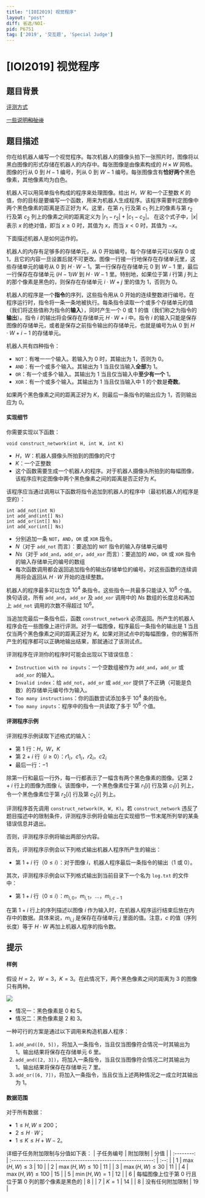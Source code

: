 ```yaml
---
title: "[IOI2019] 视觉程序"
layout: "post"
diff: 省选/NOI-
pid: P6751
tag: ['2019', '交互题', 'Special Judge']
---
```

# [IOI2019] 视觉程序
## 题目背景

[评测方式](https://www.luogu.com.cn/paste/5z13bn4l)

[一些说明~~和扯淡~~](https://www.luogu.com.cn/paste/l6kcccs4)
## 题目描述

你在给机器人编写一个视觉程序。每次机器人的摄像头拍下一张照片时，图像将以黑白图像的形式存储在机器人的内存中。每张图像是由像素构成的 $H\times W$ 网格。图像的行从 $0$ 到 $H-1$ 编号，列从 $0$ 到 $W-1$ 编号。每张图像含有**恰好两个**黑色像素，其他像素均为白色。

机器人可以用简单指令构成的程序来处理图像。给出 $H$，$W$ 和一个正整数 $K$ 的值，你的目标是要编写一个函数，用来为机器人生成程序。该程序需要判定图像中两个黑色像素的距离是否正好为 $K$。这里，在第 $r_1$ 行及第 $c_1$ 列上的像素与第 $r_2$ 行及第 $c_2$ 列上的像素之间的距离定义为 $|r_1-r_2|+|c_1-c_2|$。 在这个式子中，$|x|$ 表示 $x$ 的绝对值，即当 $x\ge0$ 时，其值为 $x$，而当 $x<0$ 时，其值为 $-x$。

下面描述机器人是如何运作的。

机器人的内存有足够多的存储单元，从 $0$ 开始编号。每个存储单元可以保存 $0$ 或 $1$，且它的内容一旦设置后就不可更改。图像一行接一行地保存在存储单元里，这些存储单元的编号从 $0$ 到 $H\cdot W-1$。第一行保存在存储单元 $0$ 到 $W-1$ 里，最后一行保存在存储单元 $(H-1)W$ 到 $H\cdot W-1$ 里。特别地，如果位于第 $i$ 行第 $j$ 列上的那个像素是黑色的，则保存在存储单元 $i\cdot W+j$ 里的值为 $1$，否则为 $0$。

机器人的程序是一个**指令**的序列，这些指令用从 $0$ 开始的连续整数进行编号。在程序运行时，指令将一条一条地被执行。每条指令读取一个或多个存储单元的值（我们将这些值称为指令的**输入**），同时产生一个 $0$ 或 $1$ 的值（我们称之为指令的**输出**）。指令 $i$ 的输出将会保存在存储单元 $H\cdot W+i$ 中。指令 $i$ 的输入只能是保存图像的存储单元，或者是保存之前指令输出的存储单元，也就是编号为从 $0$ 到 $H\cdot W+i-1$ 的存储单元。

机器人共有四种指令：
- `NOT`：有唯一一个输入。若输入为 $0$ 时，其输出为 $1$，否则为 $0$。
- `AND`：有一个或多个输入。其输出为 $1$ 当且仅当输入**全部**为 $1$。
- `OR`：有一个或多个输入。其输出为 $1$ 当且仅当输入中**至少有一个** $1$。
- `XOR`：有一个或多个输入。其输出为 $1$ 当且仅当输入中 $1$ 的个数是**奇数**。

如果两个黑色像素之间的距离正好为 $K$，则最后一条指令的输出应为 $1$，否则输出应为 $0$。
#### 实现细节
你需要实现以下函数：
```plain
void construct_network(int H, int W, int K)
```
- $H$，$W$：机器人摄像头所拍到的图像的尺寸
- $K$：一个正整数
- 这个函数需要生成一个机器人的程序。对于机器人摄像头所拍到的每幅图像，该程序应判定图像中两个黑色像素之间的距离是否正好为 $K$。

该程序应当通过调用以下函数将指令追加到机器人的程序中（最初机器人的程序是空的）：
```plain
int add_not(int N)
int add_and(int[] Ns)
int add_or(int[] Ns)
int add_xor(int[] Ns)
```
- 分别追加一条 `NOT`，`AND`，`OR` 或 `XOR` 指令。
- $N$（对于 `add_not` 而言）：要追加的 `NOT` 指令的输入存储单元编号
- $Ns$（对于 `add_and`，`add_or`，`add_xor` 而言）：要追加的 `AND`，`OR` 或 `XOR` 指令的输入存储单元的编号的数组
- 每次函数调用都会返回追加指令的输出存储单位的编号。对这些函数的连续调用将会返回从 $H\cdot W$ 开始的连续整数。

机器人的程序最多可以包含 $10^4$ 条指令。这些指令一共最多只能读入 $10^6$ 个值。换句话说，所有 `add_and`，`add_or` 及 `add_xor` 调用中的 $Ns$ 数组的长度总和再加上 `add_not` 调用的次数不得超过 $10^6$。


当追加完最后一条指令后，函数 `construct_network` 必须返回。所产生的机器人程序会在一些图像上进行评测。对于一幅图像，程序最后一条指令的输出是 $1$ 当且仅当两个黑色像素之间的距离正好为 $K$。如果对测试点中的每幅图像，你的解答所产生的程序都可以正确地输出结果，那就通过了该测试点。

评测程序在评测你的程序时可能会出现以下错误信息：
- `Instruction with no inputs`：一个空数组被作为 `add_and`，`add_or` 或 `add_xor` 的输入。
- `Invalid index`：给 `add_not`，`add_or` 或 `add_xor` 提供了不正确（可能是负数）的存储单元编号作为输入。
- `Too many instructions`：你的函数尝试添加多于 $10^4$ 条的指令。
- `Too many inputs`：程序中的指令一共读取了多于 $10^6$ 个值。
#### 评测程序示例
评测程序示例读取下述格式的输入：
- 第 $1$ 行：$H$，$W$，$K$
- 第 $2+i$ 行（$i\ge0$）：$r1_i$，$c1_i$，$r2_i$，$c2_i$
- 最后一行：$-1$

除第一行和最后一行外，每一行都表示了一幅含有两个黑色像素的图像。记第 $2+i$ 行上的图像为图像 $i$。该图像中，一个黑色像素位于第 $r_1[i]$ 行及第 $c_1[i]$ 列上，令一个黑色像素位于第 $r_2[i]$ 行及第 $c_2[i]$ 列上。

评测程序首先调用 `construct_network(H, W, K)`。若 `construct_network` 违反了题目描述中的限制条件，评测程序示例将会输出在实现细节一节末尾所列举的某条错误信息并退出。

否则，评测程序示例将输出两部分内容。

首先，评测程序示例会以下列格式输出机器人程序所产生的输出：
- 第 $1+i$ 行（$0\le i$）：对于图像 $i$，机器人程序最后一条指令的输出（$1$ 或 $0$）。

其次，评测程序示例会以下列格式输出到当前目录下一个名为 `log.txt` 的文件中：
- 第 $1+i$ 行（$0\le i$）：$m_{i,0}$，$m_{i,1}$，$\dots$，$m_{i,c-1}$

在第 $1+i$ 行上的序列描述以图像 $i$ 作为输入时，在机器人程序运行结束后放在内存中的数据。具体来说，$m_{i,j}$ 是保存在存储单元 $j$ 里面的值。注意，$c$ 的值（序列长度）等于 $H\cdot W$ 再加上机器人程序的指令数。
## 提示

#### 样例
假设 $H=2$，$W=3$，$K=3$。在此情况下，两个黑色像素之间的距离为 $3$ 的图像只有两种。

![](https://cdn.luogu.com.cn/upload/image_hosting/9fec7n4k.png)

- 情况一：黑色像素是 $0$ 和 $5$。
- 情况二：黑色像素是 $2$ 和 $3$。

一种可行的方案是通过以下调用来构造机器人程序：
1. `add_and([0, 5])`，将加入一条指令，当且仅当图像符合情况一时其输出为 $1$。输出结果将保存在存储单元 $6$ 里。
1. `add_and([2, 3])`，将加入一条指令，当且仅当图像符合情况二时其输出为 $1$。输出结果将保存在存储单元 $7$ 里。
1. `add_or([6, 7])`，将加入一条指令，当且仅当上述两种情况之一成立时其输出为 $1$。
#### 数据范围
对于所有数据：
- $1\le H,W\le200$；
- $2\le H\cdot W$；
- $1\le K\le H+W-2$。

详细子任务附加限制与分值如下表：
| 子任务编号 |                           附加限制                           | 分值 |
| :--------: | :----------------------------------------------------------: | :--: |
|    $1$     |                     $\max(H,W) \le 3$                        | $10$ |
|    $2$     |                     $\max(H,W) \le 10$                       | $11$ |
|    $3$     |                     $\max(H,W) \le 30$                       | $11$ |
|    $4$     |                     $\max(H,W) \le 100$                      | $15$ |
|    $5$     |                       $\min(H,W) = 1$                        | $12$ |
|    $6$     |     每幅图像上位于第 $0$ 行且位于第 $0$ 列的那个像素是黑色的         | $8$ |
|    $7$     |                           $K = 1$                            | $14$ |
|    $8$     |                      没有任何附加限制                           | $19$ |
